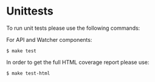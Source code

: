 # Unittests

To run unit tests please use the following commands:

For API and Watcher components:

```
$ make test
```

In order to get the full HTML coverage report please use:
```
$ make test-html
```